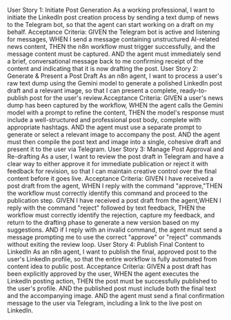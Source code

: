 ​User Story 1: Initiate Post Generation
​As a working professional,
I want to initiate the LinkedIn post creation process by sending a text dump of news to the Telegram bot,
so that the agent can start working on a draft on my behalf.
​Acceptance Criteria:
​GIVEN the Telegram bot is active and listening for messages,
​WHEN I send a message containing unstructured AI-related news content,
​THEN the n8n workflow must trigger successfully, and the message content must be captured.
​AND the agent must immediately send a brief, conversational message back to me confirming receipt of the content and indicating that it is now drafting the post.
​User Story 2: Generate & Present a Post Draft
​As an n8n agent,
I want to process a user's raw text dump using the Gemini model to generate a polished LinkedIn post draft and a relevant image,
so that I can present a complete, ready-to-publish post for the user's review.
​Acceptance Criteria:
​GIVEN a user's news dump has been captured by the workflow,
​WHEN the agent calls the Gemini model with a prompt to refine the content,
​THEN the model's response must include a well-structured and professional post body, complete with appropriate hashtags.
​AND the agent must use a separate prompt to generate or select a relevant image to accompany the post.
​AND the agent must then compile the post text and image into a single, cohesive draft and present it to the user via Telegram.
​User Story 3: Manage Post Approval and Re-drafting
​As a user,
I want to review the post draft in Telegram and have a clear way to either approve it for immediate publication or reject it with feedback for revision,
so that I can maintain creative control over the final content before it goes live.
​Acceptance Criteria:
​GIVEN I have received a post draft from the agent,
​WHEN I reply with the command "approve,"
​THEN the workflow must correctly identify this command and proceed to the publication step.
​GIVEN I have received a post draft from the agent,
​WHEN I reply with the command "reject" followed by text feedback,
​THEN the workflow must correctly identify the rejection, capture my feedback, and return to the drafting phase to generate a new version based on my suggestions.
​AND if I reply with an invalid command, the agent must send a message prompting me to use the correct "approve" or "reject" commands without exiting the review loop.
​User Story 4: Publish Final Content to LinkedIn
​As an n8n agent,
I want to publish the final, approved post to the user's LinkedIn profile,
so that the entire workflow is fully automated from content idea to public post.
​Acceptance Criteria:
​GIVEN a post draft has been explicitly approved by the user,
​WHEN the agent executes the LinkedIn posting action,
​THEN the post must be successfully published to the user's profile.
​AND the published post must include both the final text and the accompanying image.
​AND the agent must send a final confirmation message to the user via Telegram, including a link to the live post on LinkedIn.
